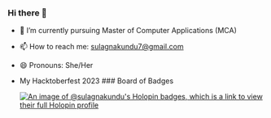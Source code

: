 ### Hi there 👋

- 🌱 I’m currently pursuing Master of Computer Applications (MCA)
- 📫 How to reach me: sulagnakundu7@gmail.com
- 😄 Pronouns: She/Her

- My Hacktoberfest 2023 ### Board of Badges
  
  [![An image of @sulagnakundu's Holopin badges, which is a link to view their full Holopin profile](https://holopin.me/sulagnakundu)](https://holopin.io/@sulagnakundu)
